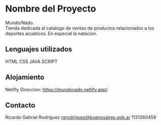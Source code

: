 # Nombre del Proyecto  
Mundo/Nado.  
Tienda dedicada al catalogo de ventas de productos relacionados a los deportes acuaticos.
En especial la natacion.

## Lenguajes utilizados
HTML
CSS
JAVA SCRIPT  

## Alojamiento
Netifly
Direccion: https://mundonado.netlify.app/

## Contacto  
Ricardo Gabriel Rodriguez
rgrodriguez@buenosaires.gob.ar
1131260459